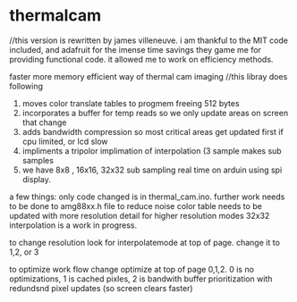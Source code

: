 # thermalcam

//this version is rewritten by james villeneuve. i am thankful to the MIT code included, and adafruit for the imense time savings they game me for providing functional code. it allowed me to work on efficiency methods.

faster more memory efficient way of thermal cam imaging
//this libray does following
1) moves color translate tables to progmem freeing 512 bytes
2) incorporates a buffer for temp reads so we only update areas on screen that change
3) adds bandwidth compression so most critical areas get updated first if cpu limited, or lcd slow
4) impliments a tripolor implimation of interpolation (3 sample makes sub samples 
5) we have 8x8 , 16x16, 32x32 sub sampling real time on arduin using spi display. 


a few things: 
only code changed is in thermal_cam.ino. further work needs to be done to amg88xx.h file to reduce noise
color table needs to be updated with more resolution detail for higher resolution modes
32x32 interpolation is a work in progress. 



to change resolution look for interpolatemode at top of page. change it to 1,2, or 3

to optimize work flow change optimize at top of page 0,1,2. 0 is no optimizations, 1 is cached pixles, 2 is bandwith buffer prioritization with redundsnd pixel updates (so screen clears faster)
